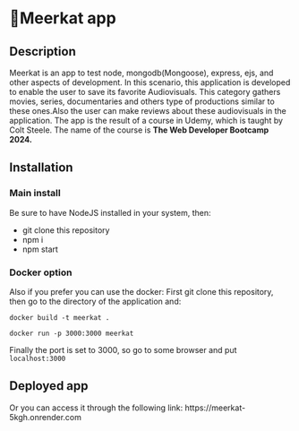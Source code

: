 <h1>🐾Meerkat app</h1>

<h2>Description</h2> 
<p>Meerkat is an app to test node, mongodb(Mongoose), express, ejs, and other aspects of development. In this scenario, this application is developed to enable the user to save its favorite Audiovisuals. This category gathers movies, series, documentaries and others type of productions similar to these ones.Also the user can make reviews about these audiovisuals in the application.            
The app is the result of a course in Udemy, which is taught by Colt Steele. The name of the course is <strong>The Web Developer Bootcamp 2024.</strong></p>

<h2>Installation</h2>
<h3>Main install</h3>
Be sure to have NodeJS installed in your system, then:
<ul>
  <li>
    git clone this repository
  </li>
  <li>
    npm i
  </li>
  <li>
    npm start
  </li>
</ul>

<h3>Docker option</h3>
Also if you prefer you can use the docker:
First git clone this repository, then go to the directory of the application and:
    
  ``` docker build -t meerkat . ```

  ```docker run -p 3000:3000 meerkat```
  

Finally the port is set to 3000, so go to some browser and put ```localhost:3000```

<h2>Deployed app</h2>
Or you can access it through the following link:
https://meerkat-5kgh.onrender.com

